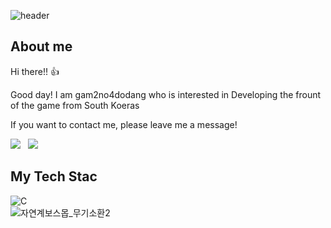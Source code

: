 ![header](https://capsule-render.vercel.app/api?type=waving&color=timeGradient&height=200&section=header&text=gam2no4dodang&fontSize=60&fontAlign=70&desc=Game%20Developer&descAlign=90&descAlignY=70)

## About me
Hi there!! 👍

Good day! I am gam2no4dodang who is interested in Developing the frount of the game from South Koeras

If you want to contact me, please leave me a message!
<p>
  <a href="mailto::dladb314@gmail.com"><img src="https://img.shields.io/badge/Gmail-EA4335?style=flat-square&logo=Gmail&logoColor=white"/></a> &nbsp
  <a href="https://www.instagram.com/dladbfla49/"><img src="https://img.shields.io/badge/instagram-E4405F?style=flat-square&logo=instagram&logoColor=white"/></a> &nbsp

## My Tech Stac
![C](https://img.shields.io/badge/C-4D4D4D.svg?style=for-the-badge&logo=C&logoColor=white)  
![자연계보스몹_무기소환2](https://user-images.githubusercontent.com/73177239/143668726-4dbe7d4c-3e1c-4194-8b83-133bf37a8926.gif)
